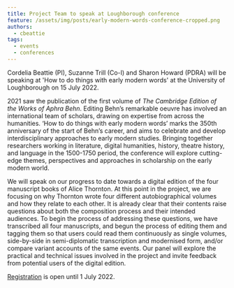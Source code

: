 ```yaml
---
title: Project Team to speak at Loughborough conference
feature: /assets/img/posts/early-modern-words-conference-cropped.png
authors:
  - cbeattie
tags:
  - events
  - conferences
---
```


Cordelia Beattie (PI), Suzanne Trill (Co-I) and Sharon Howard (PDRA) will be speaking at 'How to do things with early modern words' at the University of Loughborough on 15 July 2022.

2021 saw the publication of the first volume of _The Cambridge Edition of the Works of Aphra Behn_. Editing Behn’s remarkable oeuvre has involved an international team of scholars, drawing on expertise from across the humanities. ‘How to do things with early modern words’ marks the 350th anniversary of the start of Behn’s career, and aims to celebrate and develop interdisciplinary approaches to early modern studies. Bringing together researchers working in literature, digital humanities, history, theatre history, and language in the 1500-1750 period, the conference will explore cutting-edge themes, perspectives and approaches in scholarship on the early modern world.

We will speak on our progress to date towards a digital edition of the four manuscript books of Alice Thornton. At this point in the project, we are focusing on why Thornton wrote four different autobiographical volumes and how they relate to each other. It is already clear that their contents raise questions about both the composition process and their intended audiences. To begin the process of addressing these questions, we have transcribed all four manuscripts, and begun the process of editing them and tagging them so that users could read them continuously as single volumes, side-by-side in semi-diplomatic transcription and modernised form, and/or compare variant accounts of the same events. Our panel will explore the practical and technical issues involved in the project and invite feedback from potential users of the digital edition.

[Registration](https://store.lboro.ac.uk/conferences-and-events/school-of-social-sciences-and-humanities/upcoming-events/how-to-do-things-with-early-modern-words-july-2022) is open until 1 July 2022.
